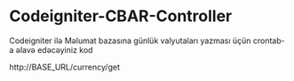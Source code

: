 # Codeigniter-CBAR-Controller
Codeigniter ilə Məlumat bazasına günlük valyutaları yazması üçün crontab-a əlavə edəcəyiniz kod

http://BASE_URL/currency/get
